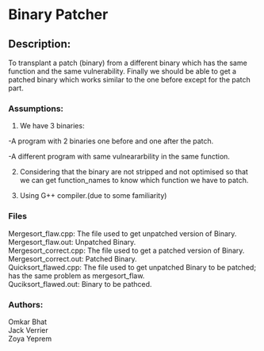 # Binary Patcher

## Description:
To transplant a patch (binary) from a different binary which has the same function and the same vulnerability.
Finally we should be able to get a patched binary which works similar to the one before except for the patch part.
### Assumptions:
1) We have 3 binaries:

-A program with 2 binaries one before and one after the patch. 

-A different program with same vulneararbility in the same function.

2) Considering that the binary are not stripped and not optimised so that we can get function_names to know which function we have to patch.
 
3) Using G++ compiler.(due to some familiarity)

### Files

Mergesort_flaw.cpp: The file used to get unpatched version of Binary.<br />
Mergesort_flaw.out: Unpatched Binary.<br />
Mergesort_correct.cpp: The file used to get a patched version of Binary.<br />
Mergesort_correct.out: Patched Binary.<br />
Quicksort_flawed.cpp: The file used to get unpatched Binary to be patched; has the same problem as mergesort_flaw.<br />
Quciksort_flawed.out: Binary to be pathced.<br />



### Authors:
Omkar Bhat<br />
Jack Verrier<br />
Zoya Yeprem<br />
